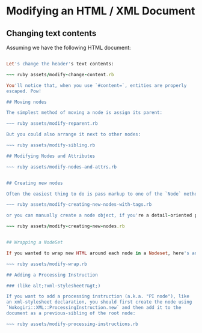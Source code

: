 # Modifying an HTML / XML Document

## Changing text contents

Assuming we have the following HTML document:

~~~ ruby assets/modify-setup.rb

Let's change the header's text contents:

~~~ ruby assets/modify-change-content.rb

You'll notice that, when you use `#content=`, entities are properly
escaped. Pow!

## Moving nodes

The simplest method of moving a node is assign its parent:

~~~ ruby assets/modify-reparent.rb

But you could also arrange it next to other nodes:

~~~ ruby assets/modify-sibling.rb

## Modifying Nodes and Attributes

~~~ ruby assets/modify-nodes-and-attrs.rb


## Creating new nodes

Often the easiest thing to do is pass markup to one of the `Node` methods to create siblings:

~~~ ruby assets/modify-creating-new-nodes-with-tags.rb

or you can manually create a node object, if you're a detail-oriented person:

~~~ ruby assets/modify-creating-new-nodes.rb


## Wrapping a NodeSet

If you wanted to wrap new HTML around each node in a Nodeset, here's an example of how to do it:

~~~ ruby assets/modify-wrap.rb

## Adding a Processing Instruction

### (like &lt;?xml-stylesheet?&gt;)

If you want to add a processing instruction (a.k.a. "PI node"), like
an xml-stylesheet declaration, you should first create the node using
`Nokogiri::XML::ProcessingInstruction.new` and then add it to the
document as a previous-sibling of the root node:

~~~ ruby assets/modify-processing-instructions.rb
